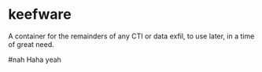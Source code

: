 # keefware
A container for the remainders of any CTI or data exfil, to use later, in a time of great need.

#nah
Haha yeah
